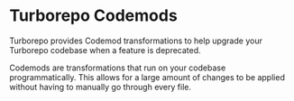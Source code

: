 # Turborepo Codemods

Turborepo provides Codemod transformations to help upgrade your Turborepo codebase when a feature is deprecated.

Codemods are transformations that run on your codebase programmatically. This allows for a large amount of changes to be applied without having to manually go through every file.
